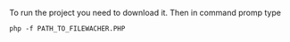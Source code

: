 To run the project you need to download it. Then in command promp type
```
php -f PATH_TO_FILEWACHER.PHP
```